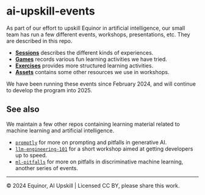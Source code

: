 # ai-upskill-events

As part of our effort to upskill Equinor in artificial intelligence, our small team has run a few different events, workshops, presentations, etc. They are described in this repo.

- [**Sessions**](./sessions/README.md) describes the different kinds of experiences.
- [**Games**](./games/README.md) records various fun learning activities we have tried.
- [**Exercises**](./exercises/README.md) provides more structured learning activities.
- [**Assets**](./assets) contains some other resources we use in workshops.

We have been running these events since February 2024, and will continue to develop the program into 2025.


## See also

We maintain a few other repos containing learning material related to machine learning and artificial intelligence.

- [`promptly`](https://github.com/equinor/promptly) for more on prompting and pitfalls in generative AI.
- [`llm-engineering-101`](https://github.com/equinor/llm-engineering-101) for a short workshop aimed at getting developers up to speed.
- [`ml-pitfalls`](https://github.com/equinor/ml-pitfalls) for more on pitfalls in discriminative machine learning, another series of events.

---

&copy; 2024 Equinor, AI Upskill | Licensed CC BY, please share this work.
